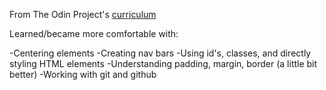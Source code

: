 From The Odin Project's [curriculum](http://www.theodinproject.com/courses/web-development-101/lessons/html-css)

Learned/became more comfortable with:

-Centering elements
-Creating nav bars
-Using id's, classes, and directly styling HTML elements
-Understanding padding, margin, border (a little bit better)
-Working with git and github
